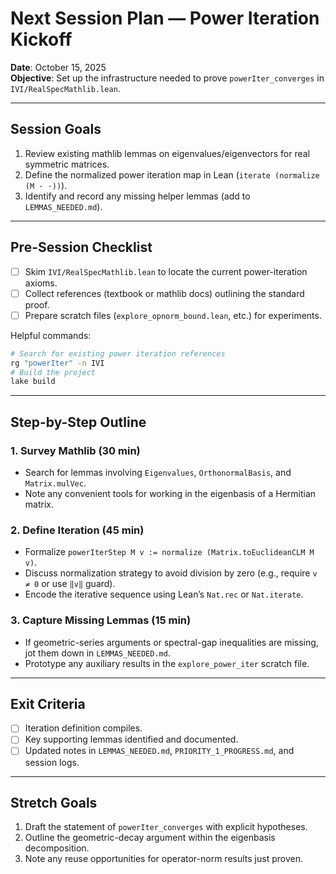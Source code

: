 # Next Session Plan — Power Iteration Kickoff

**Date**: October 15, 2025  
**Objective**: Set up the infrastructure needed to prove `powerIter_converges` in `IVI/RealSpecMathlib.lean`.

---

## Session Goals

1. Review existing mathlib lemmas on eigenvalues/eigenvectors for real symmetric matrices.
2. Define the normalized power iteration map in Lean (`iterate (normalize (M · ·))`).
3. Identify and record any missing helper lemmas (add to `LEMMAS_NEEDED.md`).

---

## Pre-Session Checklist

- [ ] Skim `IVI/RealSpecMathlib.lean` to locate the current power-iteration axioms.
- [ ] Collect references (textbook or mathlib docs) outlining the standard proof.
- [ ] Prepare scratch files (`explore_opnorm_bound.lean`, etc.) for experiments.

Helpful commands:
```bash
# Search for existing power iteration references
rg "powerIter" -n IVI
# Build the project
lake build
```

---

## Step-by-Step Outline

### 1. Survey Mathlib (30 min)
- Search for lemmas involving `Eigenvalues`, `OrthonormalBasis`, and `Matrix.mulVec`.
- Note any convenient tools for working in the eigenbasis of a Hermitian matrix.

### 2. Define Iteration (45 min)
- Formalize `powerIterStep M v := normalize (Matrix.toEuclideanCLM M v)`.
- Discuss normalization strategy to avoid division by zero (e.g., require `v ≠ 0` or use `‖v‖` guard).
- Encode the iterative sequence using Lean’s `Nat.rec` or `Nat.iterate`.

### 3. Capture Missing Lemmas (15 min)
- If geometric-series arguments or spectral-gap inequalities are missing, jot them down in `LEMMAS_NEEDED.md`.
- Prototype any auxiliary results in the `explore_power_iter` scratch file.

---

## Exit Criteria

- [ ] Iteration definition compiles.
- [ ] Key supporting lemmas identified and documented.
- [ ] Updated notes in `LEMMAS_NEEDED.md`, `PRIORITY_1_PROGRESS.md`, and session logs.

---

## Stretch Goals

1. Draft the statement of `powerIter_converges` with explicit hypotheses.
2. Outline the geometric-decay argument within the eigenbasis decomposition.
3. Note any reuse opportunities for operator-norm results just proven.
